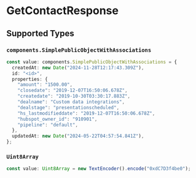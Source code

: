 # GetContactResponse


## Supported Types

### `components.SimplePublicObjectWithAssociations`

```typescript
const value: components.SimplePublicObjectWithAssociations = {
  createdAt: new Date("2024-11-28T12:17:43.309Z"),
  id: "<id>",
  properties: {
    "amount": "1500.00",
    "closedate": "2019-12-07T16:50:06.678Z",
    "createdate": "2019-10-30T03:30:17.883Z",
    "dealname": "Custom data integrations",
    "dealstage": "presentationscheduled",
    "hs_lastmodifieddate": "2019-12-07T16:50:06.678Z",
    "hubspot_owner_id": "910901",
    "pipeline": "default",
  },
  updatedAt: new Date("2024-05-22T04:57:54.841Z"),
};
```

### `Uint8Array`

```typescript
const value: Uint8Array = new TextEncoder().encode("0xdC7D3f4be0");
```

